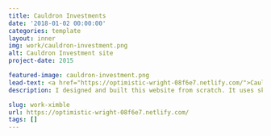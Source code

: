 ```yaml
---
title: Cauldron Investments
date: '2018-01-02 00:00:00'
categories: template
layout: inner
img: work/cauldron-investment.png
alt: Cauldron Investment site
project-date: 2015

featured-image: cauldron-investment.png
lead-text: <a href="https://optimistic-wright-08f6e7.netlify.com/">Cauldron Investment</a> main website.
description: I designed and built this website from scratch. It uses skeleton css framework for a lightweight grid system.

slug: work-ximble
url: https://optimistic-wright-08f6e7.netlify.com/
tags: []
---
```


